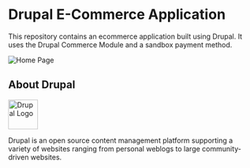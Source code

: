 # Drupal E-Commerce Application

This repository contains an ecommerce application built using Drupal. It uses the Drupal Commerce Module and a sandbox payment method.

![Home Page](https://github.com/Shyam16102001/Commerce-Store/assets/55325014/cd3351b4-76db-4cd0-9839-848640da5927)

## About Drupal
<img alt="Drupal Logo" src="https://www.drupal.org/files/Wordmark_blue_RGB.png" height="60px">

Drupal is an open source content management platform supporting a variety of
websites ranging from personal weblogs to large community-driven websites.
